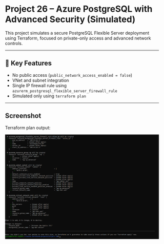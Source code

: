 # Project 26 – Azure PostgreSQL with Advanced Security (Simulated)

This project simulates a secure PostgreSQL Flexible Server deployment using Terraform, focused on private-only access and advanced network controls.

---

## 🔐 Key Features

- No public access (`public_network_access_enabled = false`)
- VNet and subnet integration
- Single IP firewall rule using `azurerm_postgresql_flexible_server_firewall_rule`
- Simulated only using `terraform plan`

---

## Screenshot

Terraform plan output:

![Terraform Plan Output](./screenshots/terraform-plan.png)

